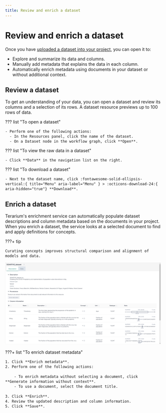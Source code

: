```yaml
---
title: Review and enrich a dataset
---
```


# Review and enrich a dataset

Once you have [uploaded a dataset into your project](../upload-resources/index.md), you can open it to:

- Explore and summarize its data and columns.
- Manually add metadata that explains the data in each column.
- Automatically enrich metadata using documents in your dataset or without additional context.

## Review a dataset

To get an understanding of your data, you can open a dataset and review its columns and a selection of its rows. A dataset resource previews up to 100 rows of data.

??? list "To open a dataset"

    - Perform one of the following actions:
      - In the Resources panel, click the name of the dataset.
      - On a Dataset node in the workflow graph, click **Open**.

??? list "To view the raw data in a dataset"

    - Click **Data** in the navigation list on the right.

??? list "To download a dataset"

    - Next to the dataset name, click :fontawesome-solid-ellipsis-vertical:{ title="Menu" aria-label="Menu" } > :octicons-download-24:{ aria-hidden="true"} **Download**.

## Enrich a dataset

Terarium's enrichment service can automatically populate dataset descriptions and column metadata based on the documents in your project. When you enrich a dataset, the service looks at a selected document to find and apply definitions for concepts.

???+ tip

    Curating concepts improves structural comparison and alignment of models and data.

![Metadata and column summaries for a SIDARTHE dataset](../img/data/data-details.png)

???+ list "To enrich dataset metadata"

    1. Click **Enrich metadata**.
    2. Perform one of the following actions:
    
        - To enrich metadata without selecting a document, click **Generate information without context**.
        - To use a document, select the document title.
    
    3. Click **Enrich**.
    4. Review the updated description and column information. 
    5. Click **Save**.